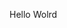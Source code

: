 Hello Wolrd











































































































































































































































































































































































































































































































































































































































































































































































































































































